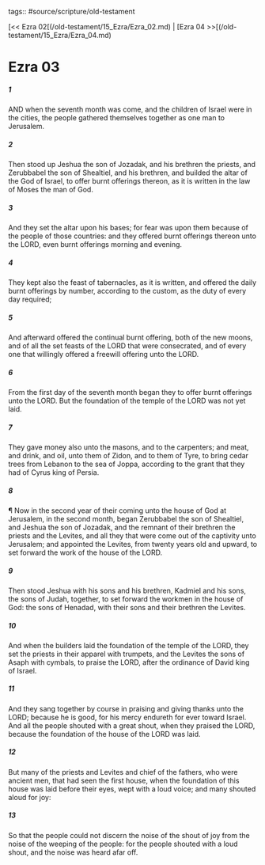 tags:: #source/scripture/old-testament

[<< Ezra 02[(/old-testament/15_Ezra/Ezra_02.md) | [Ezra 04 >>[(/old-testament/15_Ezra/Ezra_04.md)

# Ezra 03

##### 1

AND when the seventh month was come, and the children of Israel were in the cities, the people gathered themselves together as one man to Jerusalem.

##### 2

Then stood up Jeshua the son of Jozadak, and his brethren the priests, and Zerubbabel the son of Shealtiel, and his brethren, and builded the altar of the God of Israel, to offer burnt offerings thereon, as it is written in the law of Moses the man of God.

##### 3

And they set the altar upon his bases; for fear was upon them because of the people of those countries: and they offered burnt offerings thereon unto the LORD, even burnt offerings morning and evening.

##### 4

They kept also the feast of tabernacles, as it is written, and offered the daily burnt offerings by number, according to the custom, as the duty of every day required;

##### 5

And afterward offered the continual burnt offering, both of the new moons, and of all the set feasts of the LORD that were consecrated, and of every one that willingly offered a freewill offering unto the LORD.

##### 6

From the first day of the seventh month began they to offer burnt offerings unto the LORD. But the foundation of the temple of the LORD was not yet laid.

##### 7

They gave money also unto the masons, and to the carpenters; and meat, and drink, and oil, unto them of Zidon, and to them of Tyre, to bring cedar trees from Lebanon to the sea of Joppa, according to the grant that they had of Cyrus king of Persia.

##### 8

¶ Now in the second year of their coming unto the house of God at Jerusalem, in the second month, began Zerubbabel the son of Shealtiel, and Jeshua the son of Jozadak, and the remnant of their brethren the priests and the Levites, and all they that were come out of the captivity unto Jerusalem; and appointed the Levites, from twenty years old and upward, to set forward the work of the house of the LORD.

##### 9

Then stood Jeshua with his sons and his brethren, Kadmiel and his sons, the sons of Judah, together, to set forward the workmen in the house of God: the sons of Henadad, with their sons and their brethren the Levites.

##### 10

And when the builders laid the foundation of the temple of the LORD, they set the priests in their apparel with trumpets, and the Levites the sons of Asaph with cymbals, to praise the LORD, after the ordinance of David king of Israel.

##### 11

And they sang together by course in praising and giving thanks unto the LORD; because he is good, for his mercy endureth for ever toward Israel. And all the people shouted with a great shout, when they praised the LORD, because the foundation of the house of the LORD was laid.

##### 12

But many of the priests and Levites and chief of the fathers, who were ancient men, that had seen the first house, when the foundation of this house was laid before their eyes, wept with a loud voice; and many shouted aloud for joy:

##### 13

So that the people could not discern the noise of the shout of joy from the noise of the weeping of the people: for the people shouted with a loud shout, and the noise was heard afar off.
